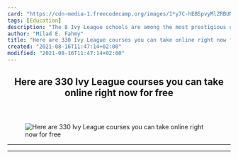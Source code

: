 ```yaml
---
card: "https://cdn-media-1.freecodecamp.org/images/1*y7C-hEBSpvyMlZRBUNG2gg.png"
tags: [Education]
description: "The 8 Ivy League schools are among the most prestigious colle"
author: "Milad E. Fahmy"
title: "Here are 330 Ivy League courses you can take online right now for free"
created: "2021-08-16T11:47:14+02:00"
modified: "2021-08-16T11:47:14+02:00"
---
```

<div class="site-wrapper">
<main id="site-main" class="site-main outer">
<div class="inner">
<article class="post-full post tag-education tag-tech tag-technology tag-programming tag-self-improvement ">
<header class="post-full-header">
<h1 class="post-full-title">Here are 330 Ivy League courses you can take online right now for free</h1>
</header>
<figure class="post-full-image">
<picture>
<source media="(max-width: 700px)" sizes="1px" srcset="data:image/gif;base64,R0lGODlhAQABAIAAAAAAAP///yH5BAEAAAAALAAAAAABAAEAAAIBRAA7 1w">
<source media="(min-width: 701px)" sizes="(max-width: 800px) 400px,
(max-width: 1170px) 700px,
1400px" srcset="https://cdn-media-1.freecodecamp.org/images/1*y7C-hEBSpvyMlZRBUNG2gg.png 300w,
https://cdn-media-1.freecodecamp.org/images/1*y7C-hEBSpvyMlZRBUNG2gg.png 600w,
https://cdn-media-1.freecodecamp.org/images/1*y7C-hEBSpvyMlZRBUNG2gg.png 1000w,
https://cdn-media-1.freecodecamp.org/images/1*y7C-hEBSpvyMlZRBUNG2gg.png 2000w">
<img onerror="this.style.display='none'" src="https://cdn-media-1.freecodecamp.org/images/1*y7C-hEBSpvyMlZRBUNG2gg.png" alt="Here are 330 Ivy League courses you can take online right now for free">
</picture>
</figure>
<section class="post-full-content">
<div class="post-content">
</div>
<hr>
<hr>
</section>
</article>
</div>
</main>
</div>
<!-- Google Tag Manager (noscript) -->
<!-- End Google Tag Manager (noscript) -->
